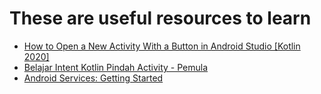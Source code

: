 # These are useful resources to learn
* [How to Open a New Activity With a Button in Android Studio [Kotlin 2020]](https://www.youtube.com/watch?v=4bEZ2PlIo8g)
* [Belajar Intent Kotlin Pindah Activity - Pemula](https://www.youtube.com/watch?v=PGYU6UjNzUw)
* [Android Services: Getting Started](https://www.raywenderlich.com/20123726-android-services-getting-started)